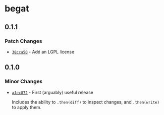 # begat

## 0.1.1

### Patch Changes

- [`38cca50`](https://github.com/zioroboco/begat/commit/38cca501347290f12893fccb4dfffc6e6007cad0) - Add an LGPL license

## 0.1.0

### Minor Changes

- [`a1ec872`](https://github.com/zioroboco/begat/commit/a1ec87223fbd1ebea9bc28c5a752f7d3da76b621) - First (arguably) useful release

  Includes the ability to `.then(diff)` to inspect changes, and `.then(write)` to apply them.

